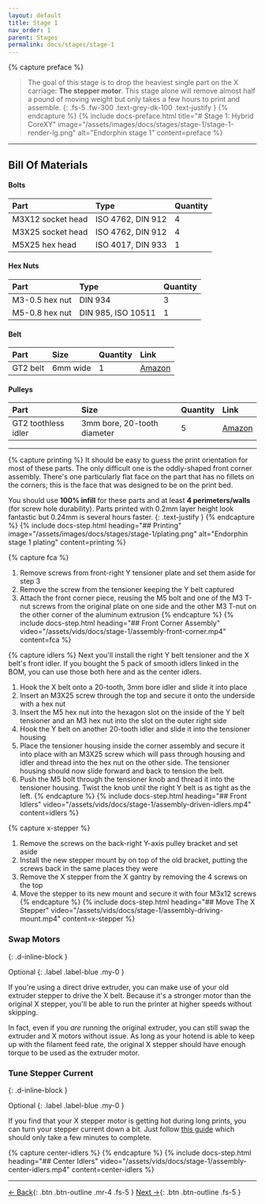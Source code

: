 ```yaml
---
layout: default
title: Stage 1
nav_order: 1
parent: Stages
permalink: docs/stages/stage-1
---
```


{% capture preface %}
> The goal of this stage is to drop the heaviest single part on the X carriage: **The stepper motor**. This stage alone will remove almost half a pound of moving weight but only takes a few hours to print and assemble.
{: .fs-5 .fw-300 .text-grey-dk-100 .text-justify }
{% endcapture %}
{% include docs-preface.html
  title="# Stage 1: Hybrid CoreXY"
  image="/assets/images/docs/stages/stage-1/stage-1-render-lg.png"
  alt="Endorphin stage 1"
  content=preface
%}

---

## Bill Of Materials

#### Bolts

| Part              | Type              | Quantity |
| :---------------- | :---------------- | :------- |
| M3X12 socket head | ISO 4762, DIN 912 | 4        |
| M3X25 socket head | ISO 4762, DIN 912 | 4        |
| M5X25 hex head    | ISO 4017, DIN 933 | 1        |

#### Hex Nuts

| Part           | Type               | Quantity |
| :------------- | :----------------- | :------- |
| M3-0.5 hex nut | DIN 934            | 3        |
| M5-0.8 hex nut | DIN 985, ISO 10511 | 1        |

#### Belt

| Part     | Size     | Quantity | Link                                                                                     |
| :------- | :------- | :------- | :--------------------------------------------------------------------------------------- |
| GT2 belt | 6mm wide | 1        | [Amazon](https://www.amazon.com/Upgrade-Non-Slip-Version-Printer-Printers/dp/B08R93QQ8Z) |

#### Pulleys

| Part                | Size                        | Quantity | Link                                                                                  |
| :------------------ | :-------------------------- | :------- | :------------------------------------------------------------------------------------ |
| GT2 toothless idler | 3mm bore, 20-tooth diameter | 5        | [Amazon](https://www.amazon.com/BIQU-Aluminum-Toothless-Timing-Printer/dp/B01H3F8LUU) |

---

{% capture printing %}
It should be easy to guess the print orientation for most of these parts. The only difficult one is the oddly-shaped front corner assembly. There's one particularly flat face on the part that has no fillets on the corners; this is the face that was designed to be on the print bed.

You should use **100% infill** for these parts and at least **4 perimeters/walls** (for screw hole durability). Parts printed with 0.2mm layer height look fantastic but 0.24mm is several hours faster.
{: .text-justify }
{% endcapture %}
{% include docs-step.html
  heading="## Printing"
  image="/assets/images/docs/stages/stage-1/plating.png"
  alt="Endorphin stage 1 plating"
  content=printing
%}

{% capture fca %}
1. Remove screws from front-right Y tensioner plate and set them aside for step 3
1. Remove the screw from the tensioner keeping the Y belt captured
1. Attach the front corner piece, reusing the M5 bolt and one of the M3 T-nut screws from the original plate on one side and the other M3 T-nut on the other corner of the aluminum extrusion
{% endcapture %}
{% include docs-step.html
  heading="## Front Corner Assembly"
  video="/assets/vids/docs/stage-1/assembly-front-corner.mp4"
  content=fca
%}

{% capture idlers %}
Next you'll install the right Y belt tensioner and the X belt's front idler. If you bought the 5 pack of smooth idlers linked in the BOM, you can use those both here and as the center idlers.

1. Hook the X belt onto a 20-tooth, 3mm bore idler and slide it into place
1. Insert an M3X25 screw through the top and secure it onto the underside with a hex nut
1. Insert the M5 hex nut into the hexagon slot on the inside of the Y belt tensioner and an M3 hex nut into the slot on the outer right side
1. Hook the Y belt on another 20-tooth idler and slide it into the tensioner housing
1. Place the tensioner housing inside the corner assembly and secure it into place with an M3X25 screw which will pass through housing and idler and thread into the hex nut on the other side. The tensioner housing should now slide forward and back to tension the belt.
1. Push the M5 bolt through the tensioner knob and thread it into the tensioner housing. Twist the knob until the right Y belt is as tight as the left.
{% endcapture %}
{% include docs-step.html
  heading="## Front Idlers"
  video="/assets/vids/docs/stage-1/assembly-driven-idlers.mp4"
  content=idlers
%}

{% capture x-stepper %}
1. Remove the screws on the back-right Y-axis pulley bracket and set aside
1. Install the new stepper mount by on top of the old bracket, putting the screws back in the same places they were
1. Remove the X stepper from the X gantry by removing the 4 screws on the top
1. Move the stepper to its new mount and secure it with four M3x12 screws
{% endcapture %}
{% include docs-step.html
  heading="## Move The X Stepper"
  video="/assets/vids/docs/stage-1/assembly-driving-mount.mp4"
  content=x-stepper
%}

### Swap Motors
{: .d-inline-block }

Optional
{: .label .label-blue .my-0 }

If you're using a direct drive extruder, you can make use of your old extruder stepper to drive the X belt. Because it's a stronger motor than the original X stepper, you'll be able to run the printer at higher speeds without skipping.

In fact, even if you *are* running the original extruder, you can still swap the extruder and X motors without issue. As long as your hotend is able to keep up with the filament feed rate, the original X stepper should have enough torque to be used as the extruder motor.

### Tune Stepper Current
{: .d-inline-block }

Optional
{: .label .label-blue .my-0 }

If you find that your X stepper motor is getting hot during long prints, you can turn your stepper current down a bit. Just follow [this guide](https://all3dp.com/2/vref-calculator-tmc2209-tmc2208-a4988) which should only take a few minutes to complete.

{% capture center-idlers %}
{% endcapture %}
{% include docs-step.html
  heading="## Center Idlers"
  video="/assets/vids/docs/stage-1/assembly-center-idlers.mp4"
  content=center-idlers
%}

---

[← Back](/docs/stages){: .btn .btn-outline .mr-4 .fs-5 } [Next →](/docs/stages/stage-2){: .btn .btn-outline .fs-5 }